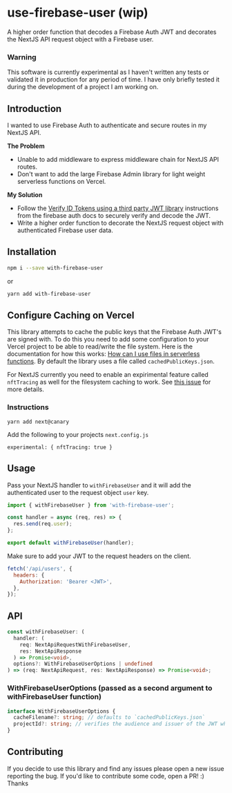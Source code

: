 # use-firebase-user (wip)

A higher order function that decodes a Firebase Auth JWT and decorates the NextJS API request object with a Firebase user.

### Warning

This software is currently experimental as I haven't written any tests or validated it in production for any period of time. I have only briefly tested it during the development of a project I am working on.

## Introduction

I wanted to use Firebase Auth to authenticate and secure routes in my NextJS API.

**The Problem**

- Unable to add middleware to express middleware chain for NextJS API routes.
- Don't want to add the large Firebase Admin library for light weight serverless functions on Vercel.

**My Solution**

- Follow the [Verify ID Tokens using a third party JWT library](https://firebase.google.com/docs/auth/admin/verify-id-tokens#verify_id_tokens_using_a_third-party_jwt_library) instructions from the firebase auth docs to securely verify and decode the JWT.
- Write a higher order function to decorate the NextJS request object with authenticated Firebase user data.

## Installation

```bash
npm i --save with-firebase-user
```

or

```bash
yarn add with-firebase-user
```

## Configure Caching on Vercel

This library attempts to cache the public keys that the Firebase Auth JWT's are signed with. To do this you need to add some configuration to your Vercel project to be able to read/write the file system. Here is the documentation for how this works: [How can I use files in serverless functions](https://vercel.com/support/articles/how-can-i-use-files-in-serverless-functions#node.js). By default the library uses a file called `cachedPublicKeys.json`.

For NextJS currently you need to enable an expirimental feature called `nftTracing` as well for the filesystem caching to work. See [this issue](https://github.com/vercel/next.js/issues/8251#issuecomment-915287535) for more details.

### Instructions

```
yarn add next@canary
```

Add the following to your projects `next.config.js`

```
experimental: { nftTracing: true }
```

## Usage

Pass your NextJS handler to `withFirebaseUser` and it will add the authenticated user to the request object `user` key.

```js
import { withFirebaseUser } from 'with-firebase-user';

const handler = async (req, res) => {
  res.send(req.user);
};

export default withFirebaseUser(handler);
```

Make sure to add your JWT to the request headers on the client.

```javascript
fetch('/api/users', {
  headers: {
    Authorization: 'Bearer <JWT>',
  },
});
```

## API

```typescript
const withFirebaseUser: (
  handler: (
    req: NextApiRequestWithFirebaseUser,
    res: NextApiResponse
  ) => Promise<void>,
  options?: WithFirebaseUserOptions | undefined
) => (req: NextApiRequest, res: NextApiResponse) => Promise<void>;
```

### WithFirebaseUserOptions (passed as a second argument to withFirebaseUser function)

```typescript
interface WithFirebaseUserOptions {
  cacheFilename?: string; // defaults to `cachedPublicKeys.json`
  projectId?: string; // verifies the audience and issuer of the JWT when provided
}
```

## Contributing

If you decide to use this library and find any issues please open a new issue reporting the bug. If you'd like to contribute some code, open a PR! :) Thanks

